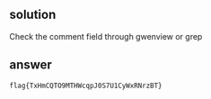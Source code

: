 ## solution

Check the comment field through gwenview or grep

## answer

`flag{TxHmCQTO9MTHWcqpJ0S7U1CyWxRNrzBT}`
